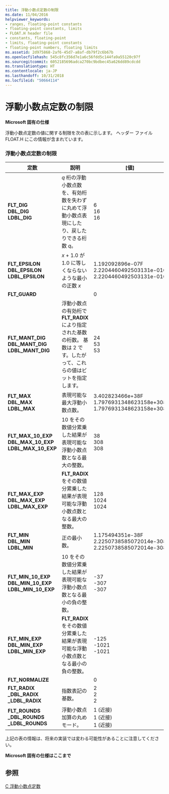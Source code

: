 ```yaml
---
title: 浮動小数点定数の制限
ms.date: 11/04/2016
helpviewer_keywords:
- ranges, floating-point constants
- floating-point constants, limits
- FLOAT.H header file
- constants, floating-point
- limits, floating-point constants
- floating-point numbers, floating limits
ms.assetid: 2d975868-2af6-45d7-a8af-db79f2c6b67b
ms.openlocfilehash: 545c8fc356d7e1a6c56fdd5c144fa9a55120c97f
ms.sourcegitcommit: 6052185696adca270bc9bdbec45a626dd89cdcdd
ms.translationtype: HT
ms.contentlocale: ja-JP
ms.lasthandoff: 10/31/2018
ms.locfileid: "50664114"
---
```

# <a name="limits-on-floating-point-constants"></a>浮動小数点定数の制限

**Microsoft 固有の仕様**

浮動小数点定数の値に関する制限を次の表に示します。 ヘッダー ファイル FLOAT.H にこの情報が含まれています。

### <a name="limits-on-floating-point-constants"></a>浮動小数点定数の制限

|定数|説明|[値]|
|--------------|-------------|-----------|
|**FLT_DIG**<br />**DBL_DIG**<br />**LDBL_DIG**|*q* 桁の浮動小数点数を、有効桁数を失わずに丸めて浮動小数点表現にしたり、戻したりできる桁数 *q*。|6<br />16<br />16|
|**FLT_EPSILON**<br />**DBL_EPSILON**<br />**LDBL_EPSILON**|*x* + 1.0 が 1.0 に等しくならないような最小の正数 *x*|1.192092896e-07F<br />2.2204460492503131e-016<br />2.2204460492503131e-016|
|**FLT_GUARD**||0|
|**FLT_MANT_DIG**<br />**DBL_MANT_DIG**<br />**LDBL_MANT_DIG**|浮動小数点の有効桁で **FLT_RADIX** により指定された基数の桁数。 基数は 2 です。したがって、これらの値はビットを指定します。|24<br />53<br />53|
|**FLT_MAX**<br />**DBL_MAX**<br />**LDBL_MAX**|表現可能な最大浮動小数点数。|3.402823466e+38F<br />1.7976931348623158e+308<br />1.7976931348623158e+308|
|**FLT_MAX_10_EXP**<br />**DBL_MAX_10_EXP**<br />**LDBL_MAX_10_EXP**|10 をその数値分累乗した結果が表現可能な浮動小数点数となる最大の整数。|38<br />308<br />308|
|**FLT_MAX_EXP**<br />**DBL_MAX_EXP**<br />**LDBL_MAX_EXP**|**FLT_RADIX** をその数値分累乗した結果が表現可能な浮動小数点数となる最大の整数。|128<br />1024<br />1024|
|**FLT_MIN**<br />**DBL_MIN**<br />**LDBL_MIN**|正の最小数。|1.175494351e-38F<br />2.2250738585072014e-308<br />2.2250738585072014e-308|
|**FLT_MIN_10_EXP**<br />**DBL_MIN_10_EXP**<br />**LDBL_MIN_10_EXP**|10 をその数値分累乗した結果が表現可能な浮動小数点数となる最小の負の整数。|-37<br />-307<br />-307|
|**FLT_MIN_EXP**<br />**DBL_MIN_EXP**<br />**LDBL_MIN_EXP**|**FLT_RADIX** をその数値分累乗した結果が表現可能な浮動小数点数となる最小の負の整数。|-125<br />-1021<br />-1021|
|**FLT_NORMALIZE**||0|
|**FLT_RADIX**<br />**_DBL_RADIX**<br />**_LDBL_RADIX**|指数表記の基数。|2<br />2<br />2|
|**FLT_ROUNDS**<br />**_DBL_ROUNDS**<br />**_LDBL_ROUNDS**|浮動小数点加算の丸めモード。|1 (近接)<br />1 (近接)<br />1 (近接)|

上記の表の情報は、将来の実装では変わる可能性があることに注意してください。

**Microsoft 固有の仕様はここまで**

## <a name="see-also"></a>参照

[C 浮動小数点定数](../c-language/c-floating-point-constants.md)